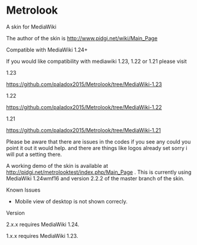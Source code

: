 Metrolook
=========

A skin for MediaWiki

The author of the skin is http://www.pidgi.net/wiki/Main_Page


Compatible with MediaWiki 1.24+

If you would like compatibility with mediawiki 1.23, 1.22 or 1.21 please visit 

1.23

https://github.com/paladox2015/Metrolook/tree/MediaWiki-1.23

1.22

https://github.com/paladox2015/Metrolook/tree/MediaWiki-1.22

1.21

https://github.com/paladox2015/Metrolook/tree/MediaWiki-1.21

Please be aware that there are issues in the codes if you see any could you point it out it would help. and there are things like logos already set sorry i will put a setting there.

A working demo of the skin is available at http://pidgi.net/metrolooktest/index.php/Main_Page . This is currently using MediaWiki 1.24wmf16 and version 2.2.2 of the master branch of the skin.


Known Issues

* Mobile view of desktop is not shown correcly.


Version

2.x.x requires MediaWiki 1.24.

1.x.x requires MediaWiki 1.23.
